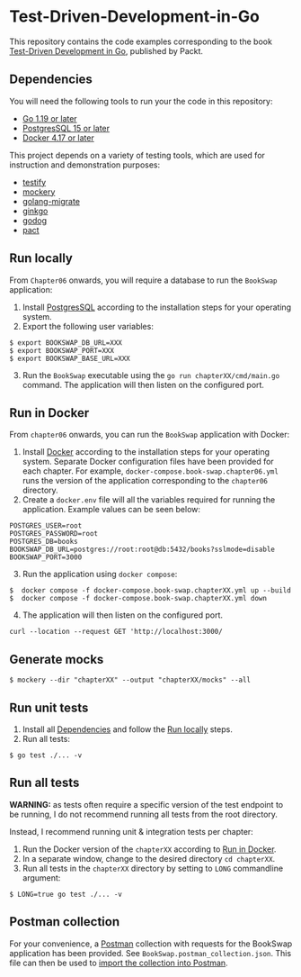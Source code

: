 # Test-Driven-Development-in-Go
This repository contains the code examples corresponding to the book [Test-Driven Development in Go](https://www.packtpub.com/product/test-driven-development-in-go/9781803247878), published by Packt.

## Dependencies
You will need the following tools to run your the code in this repository: 
- [Go 1.19 or later](https://go.dev/doc/install)
- [PostgresSQL 15 or later](https://www.postgresql.org/download/)
- [Docker 4.17 or later](https://www.docker.com/products/docker-desktop/)

This project depends on a variety of testing tools, which are used for instruction and demonstration purposes:
- [testify](https://github.com/stretchr/testify)
- [mockery](https://github.com/vektra/mockery)
- [golang-migrate](https://github.com/golang-migrate/migrate)
- [ginkgo](https://github.com/onsi/ginkgo)
- [godog](https://github.com/cucumber/godog)
- [pact](https://github.com/pact-foundation)

## Run locally
From `Chapter06` onwards, you will require a database to run the `BookSwap` application:
1. Install [PostgresSQL](https://www.postgresql.org/download/) according to the installation steps for your  operating system.
1. Export the following user variables: 
```
$ export BOOKSWAP_DB_URL=XXX
$ export BOOKSWAP_PORT=XXX
$ export BOOKSWAP_BASE_URL=XXX
```
3. Run the `BookSwap` executable using the `go run chapterXX/cmd/main.go` command. The application will then listen on the configured port.

## Run in Docker 
From `chapter06` onwards, you can run the `BookSwap` application with Docker: 
1. Install [Docker](https://docs.docker.com/get-docker/) according to the installation steps for your operating system. Separate Docker configuration files have been provided for each chapter. For example, `docker-compose.book-swap.chapter06.yml` runs the version of the application corresponding to the `chapter06` directory.
1. Create a `docker.env` file will all the variables required for running the application. Example values can be seen below: 
```
POSTGRES_USER=root
POSTGRES_PASSWORD=root
POSTGRES_DB=books
BOOKSWAP_DB_URL=postgres://root:root@db:5432/books?sslmode=disable
BOOKSWAP_PORT=3000
```
3. Run the application using `docker compose`: 
```
$  docker compose -f docker-compose.book-swap.chapterXX.yml up --build
$  docker compose -f docker-compose.book-swap.chapterXX.yml down 
```
4. The application will then listen on the configured port. 

```
curl --location --request GET 'http://localhost:3000/
```

## Generate mocks
```
$ mockery --dir "chapterXX" --output "chapterXX/mocks" --all
```

## Run unit tests
1. Install all [Dependencies](#dependencies) and follow the [Run locally](#run-locally) steps. 
1. Run all tests:
```
$ go test ./... -v
```

## Run all tests
**WARNING:** as tests often require a specific version of the test endpoint to be running, I do not recommend running all tests from the root directory.

Instead, I recommend running unit & integration tests per chapter:
1. Run the Docker version of the `chapterXX` according to [Run in Docker](#run-in-docker).
1. In a separate window, change to the desired directory `cd chapterXX`.
1. Run all tests in the `chapterXX` directory by setting to `LONG` commandline argument:
```
$ LONG=true go test ./... -v
```
 
## Postman collection
For your convenience, a [Postman](https://www.postman.com/downloads/) collection with requests for the BookSwap application has been provided. See `BookSwap.postman_collection.json`. This file can then be used to [import the collection into Postman](https://learning.postman.com/docs/getting-started/importing-and-exporting-data/#importing-data-into-postman).